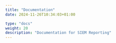 ```yaml
---
title: "Documentation"
date: 2024-11-26T10:34:03+01:00

type: "docs"
weight: 20
description: "Documentation for SIEM Reporting"
---
```


